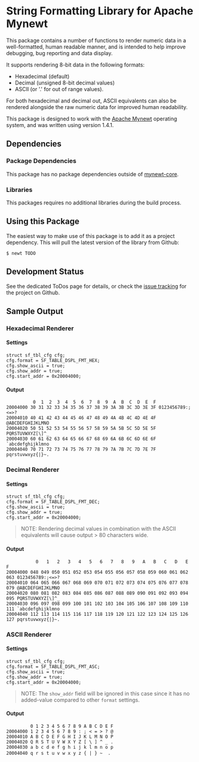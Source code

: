 # String Formatting Library for Apache Mynewt

This package contains a number of functions to render numeric data in a
well-formatted, human readable manner, and is intended to help improve
debugging, bug reporting and data display.

It supports rendering 8-bit data in the following formats:

- Hexadecimal (default)
- Decimal (unsigned 8-bit decimal values)
- ASCII (or '.' for out of range values).

For both hexadecimal and decimal out, ASCII equivalents can also be rendered
alongside the raw numeric data for improved human readability.

This package is designed to work with the [Apache Mynewt](https://mynewt.apache.org/) operating system, and was
written using version 1.4.1.

## Dependencies

### Package Dependencies

This package has no package dependencies outside of
[mynewt-core](https://github.com/apache/mynewt-core).

### Libraries

This packages requires no additional libraries during the build process.

## Using this Package

The easiest way to make use of this package is to add it as a project
dependency. This will pull the latest version of the library from Github:

    $ newt TODO

## Development Status

See the dedicated ToDos page for details, or check the [issue
tracking](https://github.com/microbuilder/mb_colorimetry/issues) for the
project on Github.

## Sample Output

### Hexadecimal Renderer

#### Settings

```
struct sf_tbl_cfg cfg;
cfg.format = SF_TABLE_DSPL_FMT_HEX;
cfg.show_ascii = true;
cfg.show_addr = true;
cfg.start_addr = 0x20004000;
```

#### Output

```
          0  1  2  3  4  5  6  7  8  9  A  B  C  D  E  F
20004000 30 31 32 33 34 35 36 37 38 39 3A 3B 3C 3D 3E 3F 0123456789:;<=>?
20004010 40 41 42 43 44 45 46 47 48 49 4A 4B 4C 4D 4E 4F @ABCDEFGHIJKLMNO
20004020 50 51 52 53 54 55 56 57 58 59 5A 5B 5C 5D 5E 5F PQRSTUVWXYZ[\]^_
20004030 60 61 62 63 64 65 66 67 68 69 6A 6B 6C 6D 6E 6F `abcdefghijklmno
20004040 70 71 72 73 74 75 76 77 78 79 7A 7B 7C 7D 7E 7F pqrstuvwxyz{|}~.
```

### Decimal Renderer

#### Settings

```
struct sf_tbl_cfg cfg;
cfg.format = SF_TABLE_DSPL_FMT_DEC;
cfg.show_ascii = true;
cfg.show_addr = true;
cfg.start_addr = 0x20004000;
```

> NOTE: Rendering decimal values in combination with the ASCII equivalents
  will cause output > 80 characters wide.

#### Output

```
           0   1   2   3   4   5   6   7   8   9   A   B   C   D   E   F
20004000 048 049 050 051 052 053 054 055 056 057 058 059 060 061 062 063 0123456789:;<=>?
20004010 064 065 066 067 068 069 070 071 072 073 074 075 076 077 078 079 @ABCDEFGHIJKLMNO
20004020 080 081 082 083 084 085 086 087 088 089 090 091 092 093 094 095 PQRSTUVWXYZ[\]^_
20004030 096 097 098 099 100 101 102 103 104 105 106 107 108 109 110 111 `abcdefghijklmno
20004040 112 113 114 115 116 117 118 119 120 121 122 123 124 125 126 127 pqrstuvwxyz{|}~.
```

### ASCII Renderer

#### Settings

```
struct sf_tbl_cfg cfg;
cfg.format = SF_TABLE_DSPL_FMT_ASC;
cfg.show_ascii = true;
cfg.show_addr = true;
cfg.start_addr = 0x20004000;
```

> NOTE: The `show_addr` field will be ignored in this case since it has
  no added-value compared to other `format` settings.

#### Output

```
         0 1 2 3 4 5 6 7 8 9 A B C D E F
20004000 1 2 3 4 5 6 7 8 9 : ; < = > ? @
20004010 A B C D E F G H I J K L M N O P
20004020 Q R S T U V W X Y Z [ \ ] ^ _ .
20004030 a b c d e f g h i j k l m n o p
20004040 q r s t u v w x y z { | } ~  .
```
